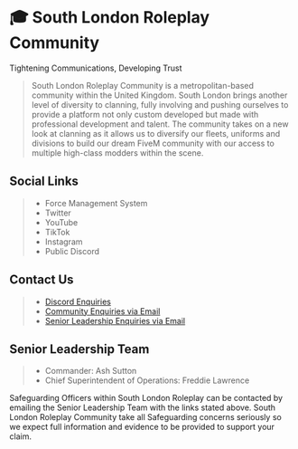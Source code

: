 # 🎓 South London Roleplay Community
Tightening Communications, Developing Trust

> South London Roleplay Community is a metropolitan-based community within the United Kingdom. South London brings another level of diversity to clanning, fully involving and pushing ourselves to provide a platform not only custom developed but made with professional development and talent. The community takes on a new look at clanning as it allows us to diversify our fleets, uniforms and divisions to build our dream FiveM community with our access to multiple high-class modders within the scene.

## Social Links
> * Force Management System
> * Twitter
> * YouTube
> * TikTok
> * Instagram
> * Public Discord

## Contact Us
> * [Discord Enquiries](https://discord.com/channels/1179206426783129620/1179207738602041555)
> * [Community Enquiries via Email](mailto:humanresources@southlondonroleplay.co.uk?subject=Community%20Enquiry:)
> * [Senior Leadership Enquiries via Email](mailto:seniorleadership@southlondonroleplay.co.uk?subject=Senior%20Leadership%20Enquiry:&cc=cmdr@southlondonroleplay.co.uk;csupt@southlondonroleplay.co.uk)

## Senior Leadership Team
> * Commander: Ash Sutton
> * Chief Superintendent of Operations: Freddie Lawrence

Safeguarding Officers within South London Roleplay can be contacted by emailing the Senior Leadership Team with the links stated above. South London Roleplay Community take all Safeguarding concerns seriously so we expect full information and evidence to be provided to support your claim.
